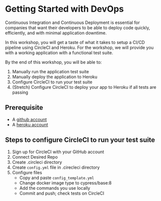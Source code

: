# Getting Started with DevOps

Continuous Integration and Continuous Deployment is essential for companies that want their developers to be able to deploy code quickly, efficiently, and with minimal application downtime. 

In this workshop, you will get a taste of what it takes to setup a CI/CD pipeline using CircleCI and Heroku. For the workshop, we will provide you with a working application with a functional test suite. 

By the end of this workshop, you will be able to:
1. Manually run the application test suite
1. Manually deploy the application to Heroku
1. Configure CircleCI to run your test suite 
1. (Stretch) Configure CircleCI to deploy your app to Heroku if all tests are passing

## Prerequisite
* A [github account](github.com)
* A [heroku account](heroku.com)

## Steps to configure CircleCI to run your test suite
1. Sign up for CircleCI with your GitHub account
2. Connect Desired Repo
3. Create .circleci directory
4. Create `config.yml` file in .cirecleci directory
5. Configure files
    - Copy and paste `config_template.yml`
    - Change docker image type to cypress/base:8
    - Add the commands you use locally 
    - Commit and push; check tests on CircleCI



